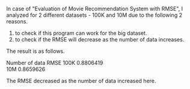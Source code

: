 In case of  "Evaluation of Movie Recommendation System with RMSE", 
I analyzed for 2 different datasets - 100K and  10M 
due  to  the following 2 reasons.

1. to check if this program can work for the big dataset.
2. to check if the RMSE will decrease as the number of data increases.

The result is as follows.

Number of data      RMSE
100K                0.8806419   
10M                 0.8659626

The RMSE decreased as the number of data increased here.
